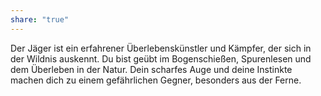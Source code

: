 ```yaml
---
share: "true"
---
```

Der Jäger ist ein erfahrener Überlebenskünstler und Kämpfer, der sich in der Wildnis auskennt. Du bist geübt im Bogenschießen, Spurenlesen und dem Überleben in der Natur. Dein scharfes Auge und deine Instinkte machen dich zu einem gefährlichen Gegner, besonders aus der Ferne.